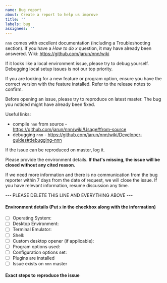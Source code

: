 ```yaml
---
name: Bug report
about: Create a report to help us improve
title: ''
labels: bug
assignees: ''
---
```


`nnn` comes with excellent documentation (including a Troubleshooting section). If you have a _How to do x_ question, it may have already been answered. Wiki: https://github.com/jarun/nnn/wiki

If it looks like a local environment issue, please try to debug yourself. Debugging local setup issues is not our top priority.

If you are looking for a new feature or program option, ensure you have the correct version with the feature installed. Refer to the release notes to confirm.

Before opening an issue, please try to reproduce on latest master. The bug you noticed might have already been fixed.

Useful links:

- compile `nnn` from source - https://github.com/jarun/nnn/wiki/Usage#from-source
- debugging `nnn` - https://github.com/jarun/nnn/wiki/Developer-guides#debugging-nnn

If the issue can be reproduced on master, log it.

Please provide the environment details. **If that's missing, the issue will be closed without any cited reason.**

If we need more information and there is no communication from the bug reporter within 7 days from the date of request, we will close the issue. If you have relevant information, resume discussion any time.

--- PLEASE DELETE THIS LINE AND EVERYTHING ABOVE ---

#### Environment details (Put `x` in the checkbox along with the information)

- [ ] Operating System:
- [ ] Desktop Environment:
- [ ] Terminal Emulator:
- [ ] Shell:
- [ ] Custom desktop opener (if applicable):
- [ ] Program options used:
- [ ] Configuration options set:
- [ ] Plugins are installed
- [ ] Issue exists on `nnn` master

#### Exact steps to reproduce the issue
